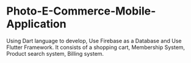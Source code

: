 # Photo-E-Commerce-Mobile-Application
Using Dart language to develop, Use Firebase as a Database and Use Flutter Framework. It consists of a shopping cart, Membership System, Product search system, Billing system.
